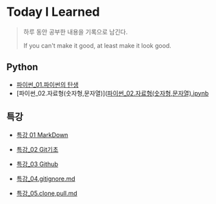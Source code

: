 # Today I Learned
> 하루 동안 공부한 내용을 기록으로 남긴다.
>
> If you can't make it good, at least make it look good.



## Python

- [파이썬_01.파이썬의 탄생](https://github.com/kimsm0803/TIL/blob/master/%ED%8C%8C%EC%9D%B4%EC%8D%AC/%ED%8C%8C%EC%9D%B4%EC%8D%AC_01.%ED%8C%8C%EC%9D%B4%EC%8D%AC%EC%9D%98%20%ED%83%84%EC%83%9D.ipynb)
- [파이썬_02.자료형(숫자형,문자열)]([파이썬_02.자료형(숫자형,문자열).ipynb](https://github.com/kimsm0803/TIL/blob/master/파이썬/파이썬_02.자료형(숫자형%2C문자열).ipynb)



## 특강

- [특강 01 MarkDown](https://github.com/kimsm0803/TIL/blob/master/특강/특강_MarkDown.md)
- [특강_02 Git기초](https://github.com/kimsm0803/TIL/blob/master/특강/특강_Git기초.md)
- [특강_03 Github](https://github.com/kimsm0803/TIL/blob/master/특강/특강_Github.md)

- [특강_04.gitignore.md](https://github.com/kimsm0803/TIL/blob/master/특강/특강_04.gitignore.md)

- [특강_05.clone,pull.md](https://github.com/kimsm0803/TIL/blob/master/특강/특강_05.clone%2Cpull.md)

  
